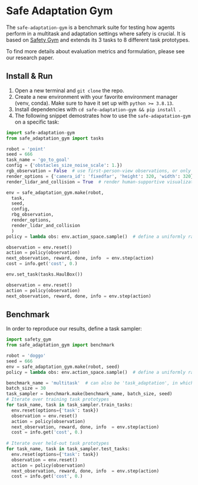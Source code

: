 # Safe Adaptation Gym
The `safe-adaptation-gym` is a benchmark suite for testing how agents perform in a multitask and adaptation settings where safety is crucial.
It is based on [Safety Gym](https://github.com/openai/safety-gym) and extends its 3 tasks to 8 different task prototypes.

To find more details about evaluation metrics and formulation, please see our research paper.

## Install & Run
1. Open a new terminal and `git clone` the repo.
2. Create a new environment with your favorite environment manager (venv, conda). Make sure to have it set up with `python >= 3.8.13`.
3. Install dependencies with `cd safe-adaptation-gym && pip install .`
4. The following snippet demostrates how to use the `safe-adapatation-gym` on a specific task:
```python
import safe-adaptation-gym
from safe_adaptation_gym import tasks

robot = 'point'
seed = 666
task_name = 'go_to_goal'
config = {'obstacles_size_noise_scale': 1.})
rgb_observation = False  # use first-person-view observations, or only pseudo-lidar
render_options = {'camera_id': 'fixedfar', 'height': 320, 'width': 320}
render_lidar_and_collision = True  # render human-supportive visualization (slight computation slowdown)

env = safe_adaptation_gym.make(robot,
  task,
  seed,
  config,
  rbg_observation,
  render_options,
  render_lidar_and_collision
  )
policy = lambda obs: env.action_space.sample()  # define a uniformly random policy

observation = env.reset()
action = policy(observation)
next_observation, reward, done, info  = env.step(action)
cost = info.get('cost', 0.)

env.set_task(tasks.HaulBox())

observation = env.reset()
action = policy(observation)
next_observation, reward, done, info = env.step(action)
```

## Benchmark
In order to reproduce our results, define a task sampler:
```python
import safety_gym
from safe_adaptation_gym import benchmark

robot = 'doggo'
seed = 666
env = safe_adaptation_gym.make(robot, seed)
policy = lambda obs: env.action_space.sample()  # define a uniformly random policy

benchmark_name = 'multitask'  # can also be 'task_adaptation', in which case, some tasks prototypes are held out.
batch_size = 30
task_sampler = benchmark.make(benchmark_name, batch_size, seed)
# Iterate over training task prototypes
for task_name, task in task_sampler.train_tasks:
  env.reset(options={'task': task})
  observation = env.reset()
  action = policy(observation)
  next_observation, reward, done, info  = env.step(action)
  cost = info.get('cost', 0.)
  
# Iterate over held-out task prototypes
for task_name, task in task_sampler.test_tasks:
  env.reset(options={'task': task})
  observation = env.reset()
  action = policy(observation)
  next_observation, reward, done, info  = env.step(action)
  cost = info.get('cost', 0.)
```

